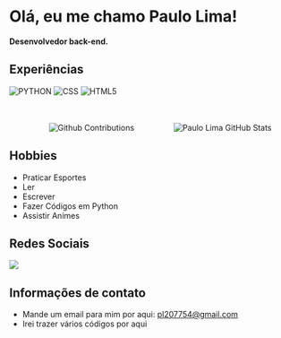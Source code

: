 # Olá, eu me chamo Paulo Lima!
**Desenvolvedor back-end.**

## Experiências
![PYTHON](https://img.shields.io/badge/-PYTHON-000?style=flat&logo=PYTHON&logoColor=9644F4)
![CSS](https://img.shields.io/badge/-CSS-000?style=flat&logo=CSS3&logoColor=9644F4)
![HTML5](https://img.shields.io/badge/-HTML-000?style=flat&logo=HTML5&logoColor=9644F4)

<br>
<br> 

<div align="left" style="display:flex; justify-content: space-evenly;">
    <a href="https://github.com/PauloLimaj/"></a>
    <img alt="Github Contributions" src="https://github-readme-streak-stats.herokuapp.com/?user=PauloLimaj&theme=midnight-purple&hide_border=true&locale=pt-br" title="Github Contributions"/>
    <br>
    <img alt="Paulo Lima GitHub Stats" src="https://github-readme-stats.vercel.app/api?username=PauloLimaj&theme=midnight-purple&show_icons=true&hide_border=true&locale=pt-br&rank_icon=github" title="Paulo Lima Status Github"/>
</div>


## Hobbies
  - Praticar Esportes
  - Ler
  - Escrever
  - Fazer Códigos em Python
  - Assistir Animes

## Redes Sociais
<div style="display:inline_block">
    <a href="http://www.instagram.com/plazomofc/" target=""_blank><img src="https://img.shields.io/badge/-Instagram-%23E4405F?style=for-the-badge&logo=instagram&logoColor=white" target=" _blank"></a>
</div>

## Informações de contato
 - Mande um email para mim por aqui: pl207754@gmail.com
 - Irei trazer vários códigos por aqui

 <br>

